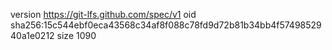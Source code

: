 version https://git-lfs.github.com/spec/v1
oid sha256:15c544ebf0eca43568c34af8f088c78fd9d72b81b34bb4f5749852940a1e0212
size 1090
